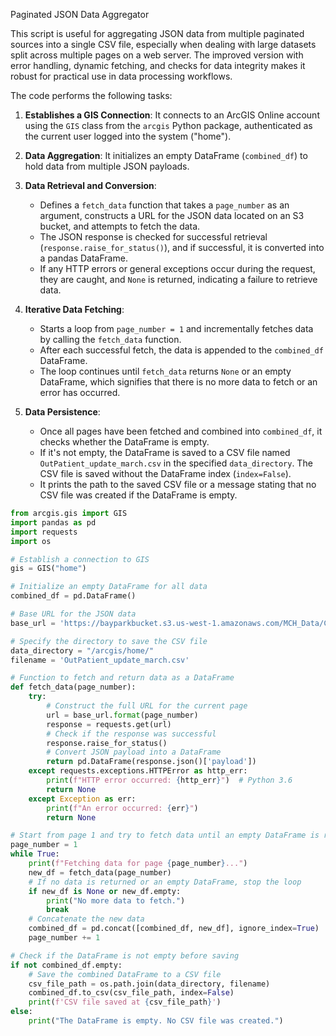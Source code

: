 Paginated JSON Data Aggregator

This script is useful for aggregating JSON data from multiple paginated sources into a single CSV file, especially when dealing with large datasets split across multiple pages on a web server. The improved version with error handling, dynamic fetching, and checks for data integrity makes it robust for practical use in data processing workflows.

The code performs the following tasks:

1. **Establishes a GIS Connection**: It connects to an ArcGIS Online account using the `GIS` class from the `arcgis` Python package, authenticated as the current user logged into the system ("home").

2. **Data Aggregation**: It initializes an empty DataFrame (`combined_df`) to hold data from multiple JSON payloads.

3. **Data Retrieval and Conversion**:
   - Defines a `fetch_data` function that takes a `page_number` as an argument, constructs a URL for the JSON data located on an S3 bucket, and attempts to fetch the data.
   - The JSON response is checked for successful retrieval (`response.raise_for_status()`), and if successful, it is converted into a pandas DataFrame.
   - If any HTTP errors or general exceptions occur during the request, they are caught, and `None` is returned, indicating a failure to retrieve data.

4. **Iterative Data Fetching**:
   - Starts a loop from `page_number = 1` and incrementally fetches data by calling the `fetch_data` function. 
   - After each successful fetch, the data is appended to the `combined_df` DataFrame.
   - The loop continues until `fetch_data` returns `None` or an empty DataFrame, which signifies that there is no more data to fetch or an error has occurred.

5. **Data Persistence**:
   - Once all pages have been fetched and combined into `combined_df`, it checks whether the DataFrame is empty.
   - If it's not empty, the DataFrame is saved to a CSV file named `OutPatient_update_march.csv` in the specified `data_directory`. The CSV file is saved without the DataFrame index (`index=False`).
   - It prints the path to the saved CSV file or a message stating that no CSV file was created if the DataFrame is empty.

```python
from arcgis.gis import GIS
import pandas as pd
import requests
import os

# Establish a connection to GIS
gis = GIS("home")

# Initialize an empty DataFrame for all data
combined_df = pd.DataFrame()

# Base URL for the JSON data
base_url = 'https://bayparkbucket.s3.us-west-1.amazonaws.com/MCH_Data/CancerCenters/OutPatient_update_page{}.txt'

# Specify the directory to save the CSV file
data_directory = "/arcgis/home/"
filename = 'OutPatient_update_march.csv'

# Function to fetch and return data as a DataFrame
def fetch_data(page_number):
    try:
        # Construct the full URL for the current page
        url = base_url.format(page_number)
        response = requests.get(url)
        # Check if the response was successful
        response.raise_for_status()
        # Convert JSON payload into a DataFrame
        return pd.DataFrame(response.json()['payload'])
    except requests.exceptions.HTTPError as http_err:
        print(f"HTTP error occurred: {http_err}")  # Python 3.6
        return None
    except Exception as err:
        print(f"An error occurred: {err}")
        return None

# Start from page 1 and try to fetch data until an empty DataFrame is returned
page_number = 1
while True:
    print(f"Fetching data for page {page_number}...")
    new_df = fetch_data(page_number)
    # If no data is returned or an empty DataFrame, stop the loop
    if new_df is None or new_df.empty:
        print("No more data to fetch.")
        break
    # Concatenate the new data
    combined_df = pd.concat([combined_df, new_df], ignore_index=True)
    page_number += 1

# Check if the DataFrame is not empty before saving
if not combined_df.empty:
    # Save the combined DataFrame to a CSV file
    csv_file_path = os.path.join(data_directory, filename)
    combined_df.to_csv(csv_file_path, index=False)
    print(f'CSV file saved at {csv_file_path}')
else:
    print("The DataFrame is empty. No CSV file was created.")
```
